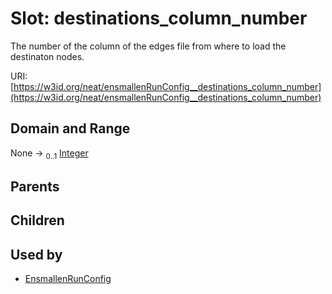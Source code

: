 
# Slot: destinations_column_number


The number of the column of the edges file from where to load the destinaton nodes.

URI: [https://w3id.org/neat/ensmallenRunConfig__destinations_column_number](https://w3id.org/neat/ensmallenRunConfig__destinations_column_number)


## Domain and Range

None &#8594;  <sub>0..1</sub> [Integer](types/Integer.md)

## Parents


## Children


## Used by

 * [EnsmallenRunConfig](EnsmallenRunConfig.md)
